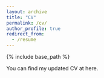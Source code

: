 ```yaml
---
layout: archive
title: "CV"
permalink: /cv/
author_profile: true
redirect_from:
  - /resume
---
```


{% include base_path %}

You can find my updated CV at here.
